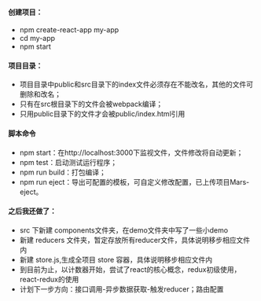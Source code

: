 
#### 创建项目：
 - npm create-react-app my-app
 - cd my-app
 - npm start

#### 项目目录：
 - 项目目录中public和src目录下的index文件必须存在不能改名，其他的文件可删除和改名；
 - 只有在src根目录下的文件会被webpack编译；
 - 只用public目录下的文件才会被public/index.html引用

#### 脚本命令
- npm start：在http://localhost:3000下监视文件，文件修改将自动更新；
- npm test：启动测试运行程序；
- npm run build：打包编译；
- npm run eject：导出可配置的模板，可自定义修改配置，已上传项目Mars-eject。

#### 之后我还做了：
- src 下新建 components文件夹，在demo文件夹中写了一些小demo
- 新建 reducers 文件夹，暂定存放所有reducer文件，具体说明移步相应文件内
- 新建 store.js,生成全项目 store 容器，具体说明移步相应文件内
- 到目前为止，以计数器开始，尝试了react的核心概念，redux初级使用，react-redux的使用
- 计划下一步方向：接口调用-异步数据获取-触发reducer；路由配置